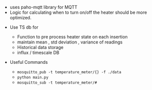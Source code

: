 * uses paho-mqtt library for MQTT
* Logic for calculating when to turn on/off the heater should be more optimized.

- Use TS db for
    - Function to pre process heater state on each insertion
    - maintain mean , std deviation , variance of readings
    - Historical data storage
    - influx / timescale DB


- Useful Commands
    - `mosquitto_pub -t temperature_meter/{} -f ./data`
    - `python main.py`
    - `mosquitto_sub -t temperature_meter/#`